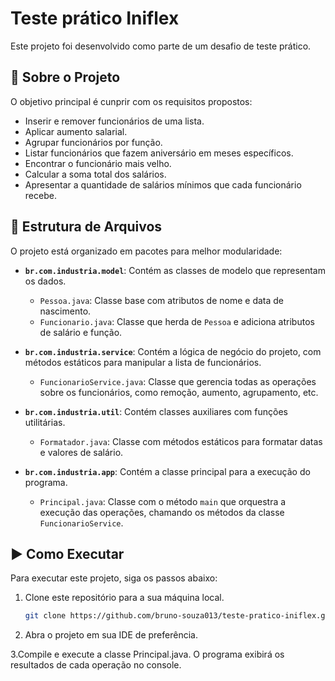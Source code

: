 # Teste prático Iniflex

Este projeto foi desenvolvido como parte de um desafio de teste prático.

## 🚀 Sobre o Projeto

O objetivo principal é cunprir com os requisitos propostos:

- Inserir e remover funcionários de uma lista.
- Aplicar aumento salarial.
- Agrupar funcionários por função.
- Listar funcionários que fazem aniversário em meses específicos.
- Encontrar o funcionário mais velho.
- Calcular a soma total dos salários.
- Apresentar a quantidade de salários mínimos que cada funcionário recebe.

## 📂 Estrutura de Arquivos

O projeto está organizado em pacotes para melhor modularidade:

- **`br.com.industria.model`**: Contém as classes de modelo que representam os dados.
  - `Pessoa.java`: Classe base com atributos de nome e data de nascimento.
  - `Funcionario.java`: Classe que herda de `Pessoa` e adiciona atributos de salário e função.

- **`br.com.industria.service`**: Contém a lógica de negócio do projeto, com métodos estáticos para manipular a lista de funcionários.
  - `FuncionarioService.java`: Classe que gerencia todas as operações sobre os funcionários, como remoção, aumento, agrupamento, etc.

- **`br.com.industria.util`**: Contém classes auxiliares com funções utilitárias.
  - `Formatador.java`: Classe com métodos estáticos para formatar datas e valores de salário.

- **`br.com.industria.app`**: Contém a classe principal para a execução do programa.
  - `Principal.java`: Classe com o método `main` que orquestra a execução das operações, chamando os métodos da classe `FuncionarioService`.

## ▶️ Como Executar

Para executar este projeto, siga os passos abaixo:

1. Clone este repositório para a sua máquina local.
   ```bash
   git clone https://github.com/bruno-souza013/teste-pratico-iniflex.git
2. Abra o projeto em sua IDE de preferência.

3.Compile e execute a classe Principal.java. O programa exibirá os resultados de cada operação no console.
